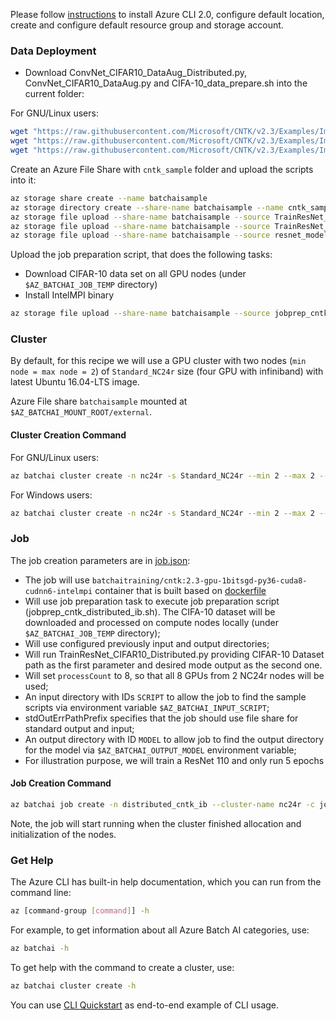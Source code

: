 Please follow [instructions](/recipes/Readme.md) to install Azure CLI 2.0, configure default location, create and configure default resource group and storage account.


### Data Deployment

- Download ConvNet_CIFAR10_DataAug_Distributed.py, ConvNet_CIFAR10_DataAug.py and CIFA-10_data_prepare.sh into the current folder:

For GNU/Linux users:

```sh
wget "https://raw.githubusercontent.com/Microsoft/CNTK/v2.3/Examples/Image/Classification/ResNet/Python/resnet_models.py" -O resnet_models.py
wget "https://raw.githubusercontent.com/Microsoft/CNTK/v2.3/Examples/Image/Classification/ResNet/Python/TrainResNet_CIFAR10_Distributed.py" -O TrainResNet_CIFAR10_Distributed.py
wget "https://raw.githubusercontent.com/Microsoft/CNTK/v2.3/Examples/Image/Classification/ResNet/Python/TrainResNet_CIFAR10.py" -O TrainResNet_CIFAR10.py
```

Create an Azure File Share with `cntk_sample` folder and upload the scripts into it:

```sh
az storage share create --name batchaisample
az storage directory create --share-name batchaisample --name cntk_samples
az storage file upload --share-name batchaisample --source TrainResNet_CIFAR10_Distributed.py --path cntk_samples
az storage file upload --share-name batchaisample --source TrainResNet_CIFAR10.py --path cntk_samples
az storage file upload --share-name batchaisample --source resnet_models.py --path cntk_samples
```

Upload the job preparation script, that does the following tasks:
- Download CIFAR-10 data set on all GPU nodes (under ```$AZ_BATCHAI_JOB_TEMP``` directory)
- Install IntelMPI binary

```sh
az storage file upload --share-name batchaisample --source jobprep_cntk_distributed_ib.sh --path cntk_samples
```


### Cluster

By default, for this recipe we will use a GPU cluster with two nodes (`min node = max node = 2`) of `Standard_NC24r` size (four GPU with infiniband)
with latest Ubuntu 16.04-LTS image.

Azure File share `batchaisample` mounted at `$AZ_BATCHAI_MOUNT_ROOT/external`.

#### Cluster Creation Command

For GNU/Linux users:

```sh
az batchai cluster create -n nc24r -s Standard_NC24r --min 2 --max 2 --afs-name batchaisample --afs-mount-path external -u $USER -k ~/.ssh/id_rsa.pub
```

For Windows users:

```sh
az batchai cluster create -n nc24r -s Standard_NC24r --min 2 --max 2 --afs-name batchaisample --afs-mount-path external -u <user_name> -p <password>
```

### Job

The job creation parameters are in [job.json](./job.json):

- The job will use `batchaitraining/cntk:2.3-gpu-1bitsgd-py36-cuda8-cudnn6-intelmpi` container that is built based on [dockerfile](./dockerfile)
- Will use job preparation task to execute job preparation script (jobprep_cntk_distributed_ib.sh). The CIFA-10 dataset will be downloaded and processed on compute nodes locally (under ```$AZ_BATCHAI_JOB_TEMP``` directory);
- Will use configured previously input and output directories;
- Will run TrainResNet_CIFAR10_Distributed.py providing CIFAR-10 Dataset path as the first parameter and desired mode output as the second one.
- Will set ```processCount``` to 8, so that all 8 GPUs from 2 NC24r nodes will be used;
- An input directory with IDs `SCRIPT` to allow the job to find the sample scripts via environment variable `$AZ_BATCHAI_INPUT_SCRIPT`;
- stdOutErrPathPrefix specifies that the job should use file share for standard output and input;
- An output directory with ID `MODEL` to allow job to find the output directory for the model via `$AZ_BATCHAI_OUTPUT_MODEL` environment variable;
- For illustration purpose, we will train a ResNet 110 and only run 5 epochs


#### Job Creation Command

```sh
az batchai job create -n distributed_cntk_ib --cluster-name nc24r -c job.json
```

Note, the job will start running when the cluster finished allocation and initialization of the nodes.

### Get Help

The Azure CLI has built-in help documentation, which you can run from the command line:

```sh
az [command-group [command]] -h
```

For example, to get information about all Azure Batch AI categories, use:

```sh
az batchai -h
```

To get help with the command to create a cluster, use:

```sh
az batchai cluster create -h
```

You can use [CLI Quickstart](https://docs.microsoft.com/en-us/azure/batch-ai/quickstart-cli) as end-to-end example of CLI usage.
